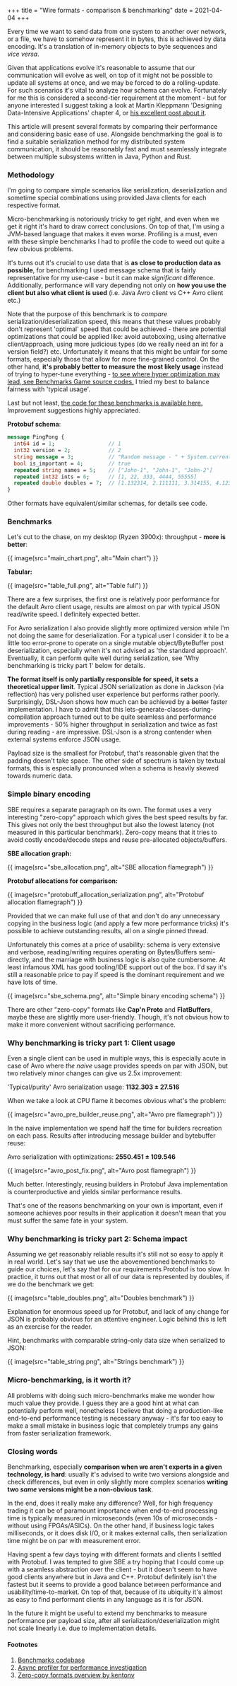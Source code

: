 +++
title = "Wire formats - comparison & benchmarking"
date = 2021-04-04
+++

Every time we want to send data from one system to another over network, or a file, we have to somehow represent it in bytes, this is achieved by data encoding. It's a translation of in-memory objects to byte sequences and *vice versa*.

Given that applications evolve it's reasonable to assume that our communication will evolve as well, on top of it might not be possible to update all systems at once, and we may be forced to do a rolling-update. For such scenarios it's vital to analyze how schema can evolve. Fortunately for me this is considered a second-tier requirement at the moment - but for anyone interested I suggest taking a look at Martin Kleppmann 'Designing Data-Intensive Applications' chapter 4, or [his excellent post about it](https://martin.kleppmann.com/2012/12/05/schema-evolution-in-avro-protocol-buffers-thrift.html).

This article will present several formats by comparing their performance and considering basic ease of use. Alongside benchmarking the goal is to find a suitable serialization method for my distributed system communication, it should be reasonably fast and must seamlessly integrate between multiple subsystems written in Java, Python and Rust.

### Methodology

I'm going to compare simple scenarios like serialization, deserialization and sometime special combinations using provided Java clients for each respective format.

Micro-benchmarking is notoriously tricky to get right, and even when we get it right it's hard to draw correct conclusions. On top of that, I'm using a JVM-based language that makes it even worse. Profiling is a must, even with these simple benchmarks I had to profile the code to weed out quite a few obvious problems.

It's turns out it's crucial to use data that is **as close to production data as possible**, for benchmarking I used message schema that is fairly representative for my use-case - but it can make *significant* difference.
Additionally, performance will vary depending not only on **how you use the client but also what client is used** (i.e. Java Avro client vs C++ Avro client etc.) 

Note that the purpose of this benchmark is to *compare* serialization/deserialization speed, this means that these values probably don't represent 'optimal' speed that could be achieved - there are potential optimizations that could be applied like: avoid autoboxing, using alternative client/approach, using more judicious types (do we really need an int for a version field?) etc.
Unfortunately it means that this might be unfair for some formats, especially those that allow for more fine-grained control.
On the other hand, **it's probably better to measure the most likely usage** instead of trying to hyper-tune everything - [to see where hyper optimization may lead, see Benchmarks Game source codes.](https://benchmarksgame-team.pages.debian.net/benchmarksgame/index.html) I tried my best to balance fairness with 'typical usage'.

Last but not least, [the code for these benchmarks is available here.](https://github.com/laeith/playground/tree/master/src/main/java/com/laeith/playground/wire) Improvement suggestions highly appreciated.


**Protobuf schema**:
```protobuf
message PingPong {
  int64 id = 1;                 // 1
  int32 version = 2;            // 2
  string message = 3;           // "Random message - " + System.currentTimeMillis()
  bool is_important = 4;        // true
  repeated string names = 5;    // ["John-1", "John-1", "John-2"]
  repeated int32 ints = 6;      // [1, 22, 333, 4444, 55555]
  repeated double doubles = 7;  // [1.132314, 2.111111, 3.314155, 4.1231488, 5.12395832]
}
```
Other formats have equivalent/similar schemas, for details see code.

### Benchmarks

Let's cut to the chase, on my desktop (Ryzen 3900x): throughput - **more is better**:

{{ image(src="main_chart.png", alt="Main chart") }}

**Tabular:**

{{ image(src="table_full.png", alt="Table full") }}

There are a few surprises, the first one is relatively poor performance for the default Avro client usage, results are almost on par with typical JSON read/write speed. I definitely expected better.

For Avro serialization I also provide slightly more optimized version while I'm not doing the same for deserialization. For a typical user I consider it to be a little too error-prone to operate on a single mutable object/ByteBuffer post deserialization, especially when it's not advised as 'the standard approach'. Eventually, it can perform quite well during serialization, see 'Why benchmarking is tricky part 1' below for details.

**The format itself is only partially responsible for speed, it sets a theoretical upper limit**. Typical JSON serialization as done in Jackson (via reflection) has very polished user experience but performs rather poorly. Surprisingly, DSL-Json shows how much can be achieved by a ~~better~~ faster implementation. I have to admit that this lets-generate-classes-during-compilation approach turned out to be quite seamless and performance improvements - 50% higher throughput in serialization and twice as fast during reading - are impressive.
DSL-Json is a strong contender when external systems enforce JSON usage.

Payload size is the smallest for Protobuf, that's reasonable given that the padding doesn't take space. The other side of spectrum is taken by textual formats, this is especially pronounced when a schema is heavily skewed towards numeric data.

### Simple binary encoding

SBE requires a separate paragraph on its own. The format uses a very interesting "zero-copy" approach which gives the best speed results by far. This gives not only the best throughput but also the lowest latency (not measured in this particular benchmark). Zero-copy means that it tries to avoid costly encode/decode steps and reuse pre-allocated objects/buffers.

**SBE allocation graph:**

{{ image(src="sbe_allocation.png", alt="SBE allocation flamegraph") }}

**Protobuf allocations for comparison:**

{{ image(src="protobuff_allocation_serialization.png", alt="Protobuf allocation flamegraph") }}

Provided that we can make full use of that and don't do any unnecessary copying in the business logic (and apply a few more performance tricks) it's possible to achieve outstanding results, all on a single pinned thread.

Unfortunately this comes at a price of usability: schema is very extensive and verbose, reading/writing requires operating on Bytes/Buffers semi-directly, and the marriage with business logic is also quite cumbersome. At least infamous XML has good tooling/IDE support out of the box. I'd say it's still a reasonable price to pay if speed is the dominant requirement and we have lots of time.

{{ image(src="sbe_schema.png", alt="Simple binary encoding schema") }}

There are other "zero-copy" formats like **Cap'n Proto** and **FlatBuffers**, maybe these are slightly more user-friendly. Though, it's not obvious how to make it more convenient without sacrificing performance.


### Why benchmarking is tricky part 1: Client usage

Even a single client can be used in multiple ways, this is especially acute in case of Avro where *the naive* usage provides speeds on par with JSON, but two relatively minor changes can give us 2.5x improvement:

'Typical/purity' Avro serialization usage: **1132.303 ± 27.516**

When we take a look at CPU flame it becomes obvious what's the problem:

{{ image(src="avro_pre_builder_reuse.png", alt="Avro pre flamegraph") }}

In the naive implementation we spend half the time for builders recreation on each pass. Results after introducing message builder and bytebuffer reuse:

Avro serialization with optimizations: **2550.451 ± 109.546**

{{ image(src="avro_post_fix.png", alt="Avro post flamegraph") }}

Much better. Interestingly, reusing builders in Protobuf Java implementation is counterproductive and yields similar performance results.

That's one of the reasons benchmarking on your own is important, even if someone achieves poor results in their application it doesn't mean that you must suffer the same fate in your system.


### Why benchmarking is tricky part 2: Schema impact

Assuming we get reasonably reliable results it's still not so easy to apply it in real world. Let's say that we use the abovementioned benchmarks to guide our choices, let's say that for our requirements Protobuf is too slow. In practice, it turns out that most or all of our data is represented by doubles, if we do the benchmark we get:

{{ image(src="table_doubles.png", alt="Doubles benchmark") }}

Explanation for enormous speed up for Protobuf, and lack of any change for JSON is probably obvious for an attentive engineer. Logic behind this is left as an exercise for the reader.

Hint, benchmarks with comparable string-only data size when serialized to JSON:

{{ image(src="table_string.png", alt="Strings benchmark") }}


### Micro-benchmarking, is it worth it?

All problems with doing such micro-benchmarks make me wonder how much value they provide. I guess they are a good hint at what can potentially perform well, nonetheless I believe that doing a production-like end-to-end performance testing is necessary anyway - it's far too easy to make a small mistake in business logic that completely trumps any gains from faster serialization framework.


### Closing words

Benchmarking, especially **comparison when we aren't experts in a given technology, is hard**: usually it's advised to write two versions alongside and check differences, but even in only slightly more complex scenarios **writing two *same* versions might be a non-obvious task**.

In the end, does it really make any difference?
Well, for high frequency trading it can be of paramount importance when end-to-end processing time is typically measured in microseconds (even 10s of microseconds - without using FPGAs/ASICs).
On the other hand, if business logic takes milliseconds, or it does disk I/O, or it makes external calls, then serialization time might be on par with measurement error.

Having spent a few days toying with different formats and clients I settled with Protobuf. I was tempted to give SBE a try hoping that I could come up with a seamless abstraction over the client - but it doesn't seem to have good clients anywhere but in Java and C++.
Protobuf definitely isn't the fastest but it seems to provide a good balance between performance and usability/time-to-market. On top of that, because of its ubiquity it's almost as easy to find performant clients in any language as it is for JSON.

In the future it might be useful to extend my benchmarks to measure performance per payload size, after all serialization/deserialization might not scale linearly i.e. due to implementation details.


#### Footnotes
1. [Benchmarks codebase](https://github.com/laeith/playground/tree/master/src/main/java/com/laeith/playground/wire)
2. [Async profiler for performance investigation](https://github.com/jvm-profiling-tools/async-profiler)
3. [Zero-copy formats overview by kentonv](https://capnproto.org/news/2014-06-17-capnproto-flatbuffers-sbe.html)